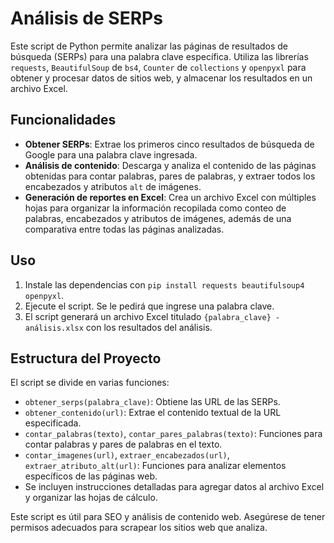 # Análisis de SERPs

Este script de Python permite analizar las páginas de resultados de búsqueda (SERPs) para una palabra clave específica. Utiliza las librerías `requests`, `BeautifulSoup` de `bs4`, `Counter` de `collections` y `openpyxl` para obtener y procesar datos de sitios web, y almacenar los resultados en un archivo Excel.

## Funcionalidades

- **Obtener SERPs**: Extrae los primeros cinco resultados de búsqueda de Google para una palabra clave ingresada.
- **Análisis de contenido**: Descarga y analiza el contenido de las páginas obtenidas para contar palabras, pares de palabras, y extraer todos los encabezados y atributos `alt` de imágenes.
- **Generación de reportes en Excel**: Crea un archivo Excel con múltiples hojas para organizar la información recopilada como conteo de palabras, encabezados y atributos de imágenes, además de una comparativa entre todas las páginas analizadas.

## Uso

1. Instale las dependencias con `pip install requests beautifulsoup4 openpyxl`.
2. Ejecute el script. Se le pedirá que ingrese una palabra clave.
3. El script generará un archivo Excel titulado `{palabra_clave} - análisis.xlsx` con los resultados del análisis.

## Estructura del Proyecto

El script se divide en varias funciones:
- `obtener_serps(palabra_clave)`: Obtiene las URL de las SERPs.
- `obtener_contenido(url)`: Extrae el contenido textual de la URL especificada.
- `contar_palabras(texto)`, `contar_pares_palabras(texto)`: Funciones para contar palabras y pares de palabras en el texto.
- `contar_imagenes(url)`, `extraer_encabezados(url)`, `extraer_atributo_alt(url)`: Funciones para analizar elementos específicos de las páginas web.
- Se incluyen instrucciones detalladas para agregar datos al archivo Excel y organizar las hojas de cálculo.

Este script es útil para SEO y análisis de contenido web. Asegúrese de tener permisos adecuados para scrapear los sitios web que analiza.
